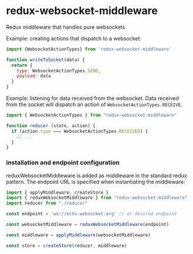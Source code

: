 # redux-websocket-middleware

Redux middleware that handles pure websockets


Example: creating actions that dispatch to a websocket:

```js
import {WebsocketActionTypes} from 'redux-websocket-middleware'

function writeToSocket(data) {
  return {
    type: WebsocketActionTypes.SEND,
    payload: data
  }
}
```

Example: listening for data received from the websocket.
Data received from the socket will dispatch an action of `WebsocketActionTypes.RECEIVE`. 

```js
import { WebsocketActionTypes } from "redux-websocket-middleware"

function reducer (state, action) {
  if (action.type === WebsocketActionTypes.RECEIVED) {
    // ...
  }
}
```

### installation and endpoint configuration

reduxWebsocketMiddleware is added as middleware in the standard redux pattern.
The endpoint URL is specified when instantiating the middleware:

```js
import { applyMiddleware, createStore }
import { reduxWebsocketMiddleware } from "redux-websocket-middleware"
import reducer from "./reducer"

const endpoint = 'ws://echo.websocket.org' // or desired endpoint

const websocketMiddleware = reduxWebsocketMiddleware(endpoint)

const middleware = applyMiddleware(websocketMiddleware)

const store = createStore(reducer, middleware)
```

